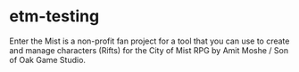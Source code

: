 # etm-testing
Enter the Mist is a non-profit fan project for a tool that you can use to create and manage characters (Rifts) for the City of Mist RPG by Amit Moshe / Son of Oak Game Studio.
